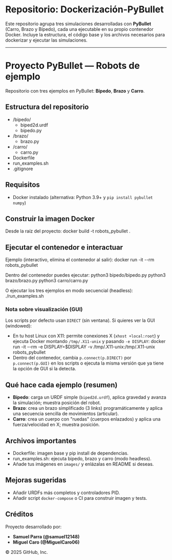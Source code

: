 # Repositorio: Dockerización-PyBullet

Este repositorio agrupa tres simulaciones desarrolladas con **PyBullet** (Carro, Brazo y Bípedo), cada una ejecutable en su propio contenedor Docker. Incluye la estructura, el código base y los archivos necesarios para dockerizar y ejecutar las simulaciones.

---
# Proyecto PyBullet — Robots de ejemplo

Repositorio con tres ejemplos en PyBullet: **Bípedo**, **Brazo** y **Carro**.

## Estructura del repositorio
- /bipedo/
  - biped2d.urdf
  - bipedo.py
- /brazo/
  - brazo.py
- /carro/
  - carro.py
- Dockerfile
- run_examples.sh
- .gitignore

## Requisitos
- Docker instalado (alternativa: Python 3.9+ y `pip install pybullet numpy`)

## Construir la imagen Docker
Desde la raíz del proyecto:
docker build -t robots_pybullet .

## Ejecutar el contenedor e interactuar
Ejemplo (interactivo, elimina el contenedor al salir):
docker run -it --rm robots_pybullet

Dentro del contenedor puedes ejecutar:
python3 bipedo/bipedo.py
python3 brazo/brazo.py
python3 carro/carro.py

O ejecutar los tres ejemplos en modo secuencial (headless):
./run_examples.sh

### Nota sobre visualización (GUI)
Los scripts por defecto usan `DIRECT` (sin ventana). Si quieres ver la GUI (windowed):
- En tu host Linux con X11: permite conexiones X (`xhost +local:root`) y ejecuta Docker montando `/tmp/.X11-unix` y pasando `-e DISPLAY`:
  docker run -it --rm -e DISPLAY=$DISPLAY -v /tmp/.X11-unix:/tmp/.X11-unix robots_pybullet
- Dentro del contenedor, cambia `p.connect(p.DIRECT)` por `p.connect(p.GUI)` en los scripts o ejecuta la misma versión que ya tiene la opción de GUI si la detecta.

## Qué hace cada ejemplo (resumen)
- **Bípedo**: carga un URDF simple (`biped2d.urdf`), aplica gravedad y avanza la simulación; muestra posición del robot.
- **Brazo**: crea un brazo simplificado (3 links) programáticamente y aplica una secuencia sencilla de movimientos (articular).
- **Carro**: crea un cuerpo con "ruedas" (cuerpos enlazados) y aplica una fuerza/velocidad en X; muestra posición.

## Archivos importantes
- Dockerfile: imagen base y pip install de dependencias.
- run_examples.sh: ejecuta bipedo, brazo y carro (modo headless).
- Añade tus imágenes en `images/` y enlázalas en README si deseas.

## Mejoras sugeridas
- Añadir URDFs más completos y controladores PID.
- Añadir script `docker-compose` o CI para construir imagen y tests.

## Créditos

Proyecto desarrollado por:

* **Samuel Parra (@samuel12148)**
* **Miguel Caro (@MiguelCaro06)**

© 2025 GitHub, Inc.
